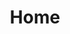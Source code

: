 ---
contentType: home
path: /
title: Home
cta_copy: "At Height Capital Markets, we understand policy risk. Investment banking and research traverses deep into the most heavily-regulated sectors of the economy to capture insights with an unmatched expertise. We know our clients need a firm that knows how regulatory, legal, policy and other non-financial risks impact their portfolio and operations. We are that firm."
---